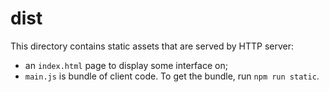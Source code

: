 # dist

This directory contains static assets that are served by HTTP server:

- an `index.html` page to display some interface on;
- `main.js` is bundle of client code. To get the bundle, run `npm run static`.
